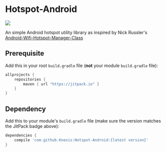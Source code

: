 # Hotspot-Android
[![](https://jitpack.io/v/Knexis/Hotspot-Android.svg)](https://jitpack.io/#Knexis/Hotspot-Android)

An simple Android hotspot utility library as inspired by Nick Russler's [Android-Wifi-Hotspot-Manager-Class](https://github.com/nickrussler/Android-Wifi-Hotspot-Manager-Class)

## Prerequisite

Add this in your root `build.gradle` file (**not** your module `build.gradle` file):

```gradle
allprojects {
    repositories {
        maven { url "https://jitpack.io" }
    }
}
```

## Dependency

Add this to your module's `build.gradle` file (make sure the version matches the JitPack badge above):

```gradle
dependencies {
    compile 'com.github.Knexis:Hotspot-Android:{latest version}'
}
```
